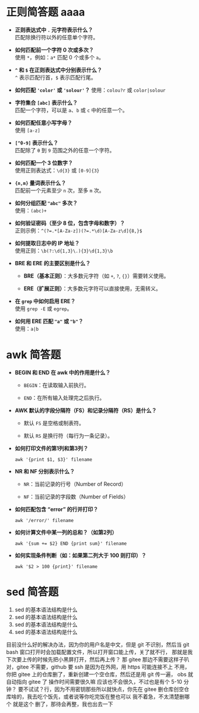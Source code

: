 # 正则简答题 aaaa

- **正则表达式中 `.` 元字符表示什么？**  
    匹配除换行符以外的任意单个字符。
    
- **如何匹配前一个字符 0 次或多次？**  
    使用 `*`，例如：`a*` 匹配 0 个或多个 `a`。
    
- **`^` 和 `$` 在正则表达式中分别表示什么？**  
    `^` 表示匹配行首，`$` 表示匹配行尾。
    
- **如何匹配 `'color'` 或 `'solour'`？** 
    使用：`colou?r` 或 `color|solour`
    
- **字符集合 `[abc]` 表示什么？**  
    匹配一个字符，可以是 `a`、`b` 或 `c` 中的任意一个。
    
- **如何匹配任意小写字母？**  
    使用 `[a-z]`
    
- **`[^θ-9]` 表示什么？**  
    匹配除了 `θ` 到 `9` 范围之外的任意一个字符。
    
- **如何匹配一个 3 位数字？**  
    使用正则表达式：`\d{3}` 或 `[0-9]{3}`
    
- **`{n,m}` 量词表示什么？**  
    匹配前一个元素至少 `n` 次，至多 `m` 次。
    
- **如何分组匹配 `"abc"` 多次？**  
    使用：`(abc)+`
    
- **如何验证密码（至少 8 位，包含字母和数字）？**  
    正则示例：`^(?=.*[A-Za-z])(?=.*\d)[A-Za-z\d]{8,}$`
    
- **如何提取日志中的 IP 地址？**  
    使用正则：`\b(?:\d{1,3}\.){3}\d{1,3}\b`
    
- **BRE 和 ERE 的主要区别是什么？**
    
    - **BRE（基本正则）**：大多数元字符（如 `+`, `?`, `{}`）需要转义使用。
        
    - **ERE（扩展正则）**：大多数元字符可以直接使用，无需转义。
        
- **在 `grep` 中如何启用 ERE？**  
    使用 `grep -E` 或 `egrep`。
    
- **如何用 ERE 匹配 `"a"` 或 `"b"`？**  
    使用：`a|b`

# awk 简答题

- **BEGIN 和 END 在 awk 中的作用是什么？**
    
    - `BEGIN`：在读取输入前执行。
        
    - `END`：在所有输入处理完之后执行。
        
- **AWK 默认的字段分隔符（FS）和记录分隔符（RS）是什么？**
    
    - 默认 `FS` 是空格或制表符。
        
    - 默认 `RS` 是换行符（每行为一条记录）。
        
- **如何打印文件的第1列和第3列？**
    
    `awk '{print $1, $3}' filename`
    
- **NR 和 NF 分别表示什么？**
    
    - `NR`：当前记录的行号（Number of Record）
        
    - `NF`：当前记录的字段数（Number of Fields）
        
- **如何匹配包含 “error” 的行并打印？**
    
    `awk '/error/' filename`
    
- **如何计算文件中某一列的总和？（如第2列）**
    
    `awk '{sum += $2} END {print sum}' filename`
    
- **如何实现条件判断（如：如果第二列大于 100 则打印）？**
    
    `awk '$2 > 100 {print}' filename`


# sed 简答题

1. sed 的基本语法结构是什么
2. sed 的基本语法结构是什么
3. sed 的基本语法结构是什么
4. sed 的基本语法结构是什么

目前没什么好的解决办法，因为你的用户名是中文，但是 git 不识别，然后当 git bash 窗口打开时会加载配置文件，所以打开窗口能上传，关了就不行，
那就是我下次要上传的时候先把小黑屏打开，然后再上传？
那 gitee 那边不需要这样子叭
对，gitee 不需要，github 要 ssh 是因为在外网，用 https 可能连接不上
不用，你把 gitee 上的仓库删了，重新创建一个空仓库，然后还是用 git 传一遍，
obs 就自动指向 gitee 了
操作时间需要很久嘛
应该也不会很久，不过也是有个 5-10 分钟？
要不试试？行，因为不用密钥那些所以就快点，你先在 gitee 删仓库创空仓库啥的，我去吃个饭先，或者说等你吃完饭在整也可以
我不着急，不太清楚删哪个
就是这个
删了，那待会再整，我也出去一下
